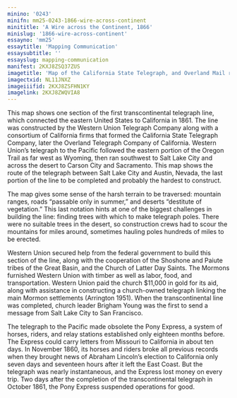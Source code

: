 ```yaml
---
minino: '0243'
minifn: mm25-0243-1866-wire-across-continent
minititle: 'A Wire across the Continent, 1866'
minislug: '1866-wire-across-continent'
essayno: 'mm25'
essaytitle: 'Mapping Communication'
essaysubtitle: ''
essayslug: mapping-communication
manifest: 2KXJ8ZSQ37ZUS
imagetitle: 'Map of the California State Telegraph, and Overland Mail road : Austin to Great Salt Lake City : from actual survey, Aug., 1866'
imagectxid: NL11JNXZ
imageiiifid: 2KXJ8ZSFHN1KY
imagelink: 2KXJ8ZWQVIA8
---
```

This map shows one section of the first transcontinental telegraph line, which connected the eastern United States to California in 1861. The line was constructed by the Western Union Telegraph Company along with a consortium of California firms that formed the California State Telegraph Company, later the Overland Telegraph Company of California. Western Union’s telegraph to the Pacific followed the eastern portion of the Oregon Trail as far west as Wyoming, then ran southwest to Salt Lake City and across the desert to Carson City and Sacramento. This map shows the route of the telegraph between Salt Lake City and Austin, Nevada, the last portion of the line to be completed and probably the hardest to construct. 

The map gives some sense of the harsh terrain to be traversed: mountain ranges, roads “passable only in summer,” and deserts “destitute of vegetation.” This last notation hints at one of the biggest challenges in building the line: finding trees with which to make telegraph poles. There were no suitable trees in the desert, so construction crews had to scour the mountains for miles around, sometimes hauling poles hundreds of miles to be erected. 

Western Union secured help from the federal government to build this section of the line, along with the cooperation of the Shoshone and Paiute tribes of the Great Basin, and the Church of Latter Day Saints. The Mormons furnished Western Union with timber as well as labor, food, and transportation. Western Union paid the church $11,000 in gold for its aid, along with assistance in constructing a church-owned telegraph linking the main Mormon settlements (Arrington 1951). When the transcontinental line was completed, church leader Brigham Young was the first to send a message from Salt Lake City to San Francisco. 

The telegraph to the Pacific made obsolete the Pony Express, a system of horses, riders, and relay stations established only eighteen months before. The Express could carry letters from Missouri to California in about ten days. In November 1860, its horses and riders broke all previous records when they brought news of Abraham Lincoln’s election to California only seven days and seventeen hours after it left the East Coast. But the telegraph was nearly instantaneous, and the Express lost money on every trip. Two days after the completion of the transcontinental telegraph in October 1861, the Pony Express suspended operations for good. 



